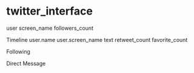 # twitter_interface

user
screen_name
followers_count


Timeline
    user.name
    user.screen_name
    text
    retweet_count
    favorite_count


Following


Direct Message
